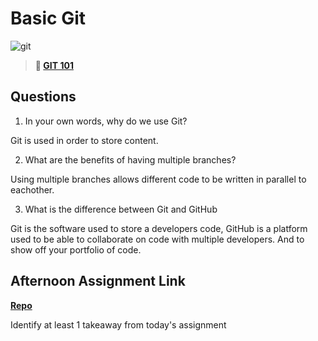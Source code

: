 # Basic Git

![git](https://git-scm.com/images/branching-illustration@2x.png)

> **📖 [GIT 101](https://codeworksacademy.com/fs-student-guide/resources/wk1/01-GIT)**

## Questions

1. In your own words, why do we use Git?

 Git is used in order to store content. 

2. What are the benefits of having multiple branches?

Using multiple branches allows different code to be written in parallel to eachother.

3. What is the difference between Git and GitHub

Git is the software used to store a developers code, GitHub is a platform used to be able to collaborate on code with multiple developers. And to show off your portfolio of code.

## Afternoon Assignment Link

**[Repo](https://github.com/JeradeaSimmons/fs-journal)**

Identify at least 1 takeaway from today's assignment


